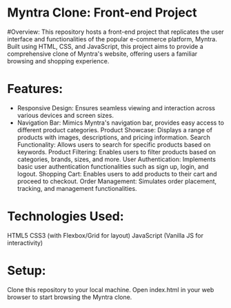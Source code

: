 # Myntra Clone: Front-end Project
#Overview:
This repository hosts a front-end project that replicates the user interface and functionalities of the popular e-commerce platform, Myntra. Built using HTML, CSS, and JavaScript, this project aims to provide a comprehensive clone of Myntra's website, offering users a familiar browsing and shopping experience.

# Features:
+ Responsive Design: Ensures seamless viewing and interaction across various devices and screen sizes.
+ Navigation Bar: Mimics Myntra's navigation bar, provides easy access to different product categories.
Product Showcase: Displays a range of products with images, descriptions, and pricing information.
Search Functionality: Allows users to search for specific products based on keywords.
Product Filtering: Enables users to filter products based on categories, brands, sizes, and more.
User Authentication: Implements basic user authentication functionalities such as sign up, login, and logout.
Shopping Cart: Enables users to add products to their cart and proceed to checkout.
Order Management: Simulates order placement, tracking, and management functionalities.
# Technologies Used:
HTML5
CSS3 (with Flexbox/Grid for layout)
JavaScript (Vanilla JS for interactivity)
# Setup:
Clone this repository to your local machine.
Open index.html in your web browser to start browsing the Myntra clone.

